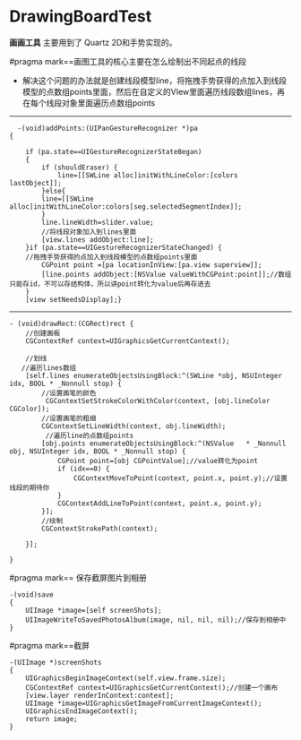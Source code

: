 DrawingBoardTest
===================
**画画工具**
主要用到了 Quartz 2D和手势实现的。

#pragma mark==画图工具的核心主要在怎么绘制出不同起点的线段

 - 解决这个问题的办法就是创建线段模型line，将拖拽手势获得的点加入到线段模型的点数组points里面，然后在自定义的VIew里面遍历线段数组lines，再在每个线段对象里面遍历点数组points

   


----------


	  -(void)addPoints:(UIPanGestureRecognizer *)pa
    {
        
        if (pa.state==UIGestureRecognizerStateBegan)
        {
            if (shouldEraser) {
                line=[[SWLine alloc]initWithLineColor:[colors lastObject]];
            }else{
            line=[[SWLine alloc]initWithLineColor:colors[seg.selectedSegmentIndex]];
            }
            line.lineWidth=slider.value;
            //将线段对象加入到lines里面
            [view.lines addObject:line];
        }if (pa.state==UIGestureRecognizerStateChanged) {
        //拖拽手势获得的点加入到线段模型的点数组points里面
            CGPoint point =[pa locationInView:[pa.view superview]];
            [line.points addObject:[NSValue valueWithCGPoint:point]];//数组只能存id，不可以存结构体，所以讲point转化为value后再存进去
        }
        [view setNeedsDisplay];}


----------


    - (void)drawRect:(CGRect)rect {
        //创建画板
        CGContextRef context=UIGraphicsGetCurrentContext();
        
        //划线
       //遍历lines数组
        [self.lines enumerateObjectsUsingBlock:^(SWLine *obj, NSUInteger idx, BOOL * _Nonnull stop) {
            //设置画笔的颜色
             CGContextSetStrokeColorWithColor(context, [obj.lineColor  CGColor]);
            //设置画笔的粗细
            CGContextSetLineWidth(context, obj.lineWidth);
             //遍历line的点数组points
            [obj.points enumerateObjectsUsingBlock:^(NSValue   * _Nonnull obj, NSUInteger idx, BOOL * _Nonnull stop) {
                CGPoint point=[obj CGPointValue];//value转化为point
                if (idx==0) {
                    CGContextMoveToPoint(context, point.x, point.y);//设置线段的期待你
                }
                CGContextAddLineToPoint(context, point.x, point.y);
            }];
            //绘制
            CGContextStrokePath(context);
    
        }];
    
    }

#pragma mark== 保存截屏图片到相册

    -(void)save
    {
        UIImage *image=[self screenShots];
        UIImageWriteToSavedPhotosAlbum(image, nil, nil, nil);//保存到相册中
    }

#pragma mark==截屏

    -(UIImage *)screenShots
    {
        UIGraphicsBeginImageContext(self.view.frame.size);
        CGContextRef context=UIGraphicsGetCurrentContext();//创建一个画布
        [view.layer renderInContext:context];
        UIImage *image=UIGraphicsGetImageFromCurrentImageContext();
        UIGraphicsEndImageContext();
        return image;
    }
